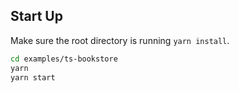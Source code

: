 ## Start Up

Make sure the root directory is running `yarn install`.

```sh
cd examples/ts-bookstore
yarn
yarn start
```
